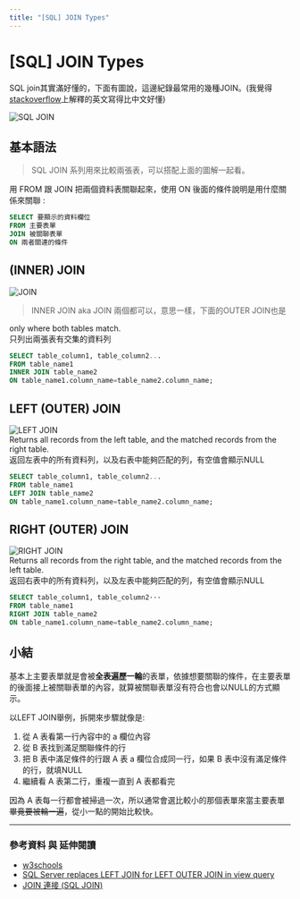 ```yaml
---
title: "[SQL] JOIN Types"
---
```


# [SQL] JOIN Types

SQL join其實滿好懂的，下面有圖說，這邊紀錄最常用的幾種JOIN。(我覺得[stackoverflow](https://stackoverflow.com/questions/30358982/sql-server-replaces-left-join-for-left-outer-join-in-view-query)上解釋的英文寫得比中文好懂)

![SQL JOIN](https://i.stack.imgur.com/ObDyr.png)

## 基本語法

>SQL JOIN 系列用來比較兩張表，可以搭配上面的圖解一起看。

用 FROM 跟 JOIN 把兩個資料表關聯起來，使用 ON 後面的條件說明是用什麼關係來關聯 :

```SQL
SELECT 要顯示的資料欄位 
FROM 主要表單
JOIN 被關聯表單 
ON 兩者關連的條件
```

## (INNER) JOIN

![JOIN](https://www.w3schools.com/sql/img_innerjoin.gif)  
>INNER JOIN aka JOIN 兩個都可以，意思一樣，下面的OUTER JOIN也是

only where both tables match.  
只列出兩張表有交集的資料列

```SQL
SELECT table_column1, table_column2...
FROM table_name1
INNER JOIN table_name2 
ON table_name1.column_name=table_name2.column_name;
```

## LEFT (OUTER) JOIN

![LEFT JOIN](https://www.w3schools.com/sql/img_leftjoin.gif)  
Returns all records from the left table, and the matched records from the right table.  
返回左表中的所有資料列，以及右表中能夠匹配的列，有空值會顯示NULL

```SQL
SELECT table_column1, table_column2...
FROM table_name1
LEFT JOIN table_name2 
ON table_name1.column_name=table_name2.column_name;
```

## RIGHT (OUTER) JOIN

![RIGHT JOIN](https://www.w3schools.com/sql/img_rightjoin.gif)  
Returns all records from the right table, and the matched records from the left table.  
返回右表中的所有資料列，以及左表中能夠匹配的列，有空值會顯示NULL

```SQL
SELECT table_column1, table_column2···
FROM table_name1
RIGHT JOIN table_name2 
ON table_name1.column_name=table_name2.column_name;
```

## 小結

基本上主要表單就是會被**全表遍歷一輪**的表單，依據想要關聯的條件，在主要表單的後面接上被關聯表單的內容，就算被關聯表單沒有符合也會以NULL的方式顯示。  

以LEFT JOIN舉例，拆開來步驟就像是:

1. 從 A 表看第一行內容中的 a 欄位內容
2. 從 B 表找到滿足關聯條件的行
3. 把 B 表中滿足條件的行跟 A 表 a 欄位合成同一行，如果 B 表中沒有滿足條件的行，就填NULL
4. 繼續看 A 表第二行，重複一直到 A 表都看完  

因為 A 表每一行都會被掃過一次，所以通常會選比較小的那個表單來當主要表單~~畢竟要被輪一遍~~，從小一點的開始比較快。  

---

### 參考資料 與 延伸閱讀

* [w3schools](https://www.w3schools.com/sql/sql_join.asp)
* [SQL Server replaces LEFT JOIN for LEFT OUTER JOIN in view query](https://stackoverflow.com/questions/30358982/sql-server-replaces-left-join-for-left-outer-join-in-view-query)
* [JOIN 連接 (SQL JOIN)](https://www.fooish.com/sql/join.html)
